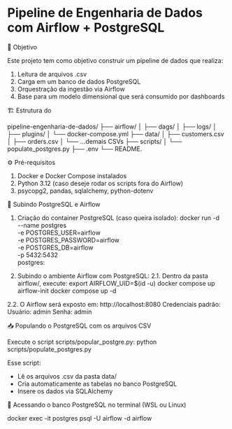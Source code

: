 # Pipeline de Engenharia de Dados com Airflow + PostgreSQL

📌 Objetivo

Este projeto tem como objetivo construir um pipeline de dados que realiza:
1. Leitura de arquivos .csv
2. Carga em um banco de dados PostgreSQL
3. Orquestração da ingestão via Airflow
4. Base para um modelo dimensional que será consumido por dashboards


🏗️ Estrutura do 

pipeline-engenharia-de-dados/
├── airflow/
│   ├── dags/
│   ├── logs/
│   ├── plugins/
│   └── docker-compose.yml
├── data/
│   ├── customers.csv
│   ├── orders.csv
│   └── ...demais CSVs
├── scripts/
│   └── populate_postgres.py
├── .env
└── README.


⚙️ Pré-requisitos

1. Docker e Docker Compose instalados
2. Python 3.12 (caso deseje rodar os scripts fora do Airflow)
3. psycopg2, pandas, sqlalchemy, python-dotenv

🐘 Subindo PostgreSQL e Airflow

1. Criação do container PostgreSQL (caso queira isolado):
docker run -d \
  --name postgres \
  -e POSTGRES_USER=airflow \
  -e POSTGRES_PASSWORD=airflow \
  -e POSTGRES_DB=airflow \
  -p 5432:5432 \
  postgres:
  
2. Subindo o ambiente Airflow com PostgreSQL:
2.1. Dentro da pasta airflow/, execute:
export AIRFLOW_UID=$(id -u)
docker compose up airflow-init
docker compose up -d

2.2. O Airflow será exposto em: http://localhost:8080
Credenciais padrão:
Usuário: admin
Senha: admin

📥 Populando o PostgreSQL com os arquivos CSV

Execute o script scripts/popular_postgre.py:
python scripts/populate_postgres.py

Esse script: 
- Lê os arquivos .csv da pasta data/
- Cria automaticamente as tabelas no banco PostgreSQL
- Insere os dados via SQLAlchemy

🔄 Acessando o banco PostgreSQL no terminal (WSL ou Linux)

docker exec -it postgres psql -U airflow -d airflow